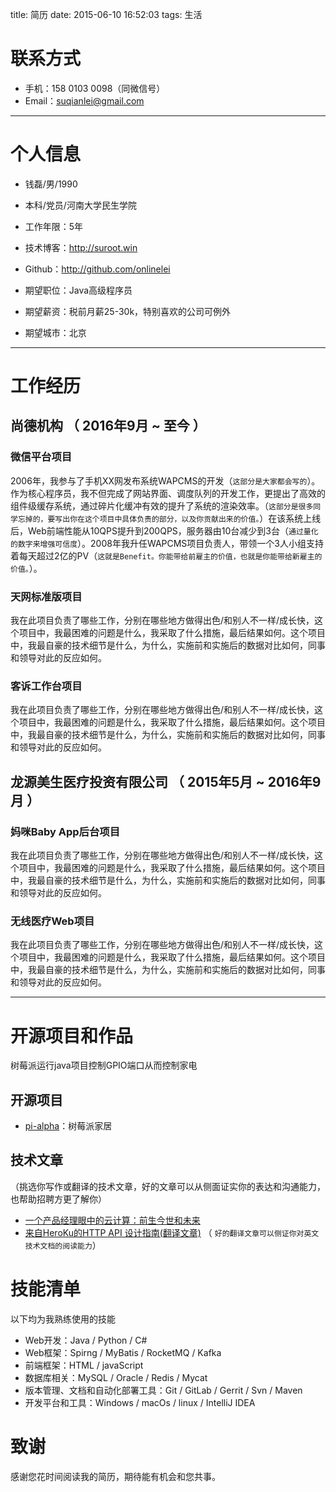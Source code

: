 title: 简历
date: 2015-06-10 16:52:03
tags: 生活

# 联系方式
- 手机：158 0103 0098（同微信号）
- Email：suqianlei@gmail.com 

---

# 个人信息

 - 钱磊/男/1990 
 - 本科/党员/河南大学民生学院
 - 工作年限：5年
 - 技术博客：http://suroot.win
 - Github：http://github.com/onlinelei 

 - 期望职位：Java高级程序员
 - 期望薪资：税前月薪25-30k，特别喜欢的公司可例外
 - 期望城市：北京

---

# 工作经历
## 尚德机构 （ 2016年9月 ~ 至今 ）

### 微信平台项目 

2006年，我参与了手机XX网发布系统WAPCMS的开发（```这部分是大家都会写的```）。作为核心程序员，我不但完成了网站界面、调度队列的开发工作，更提出了高效的组件级缓存系统，通过碎片化缓冲有效的提升了系统的渲染效率。（```这部分是很多同学忘掉的，要写出你在这个项目中具体负责的部分，以及你贡献出来的价值。```）在该系统上线后，Web前端性能从10QPS提升到200QPS，服务器由10台减少到3台（``` 通过量化的数字来增强可信度 ```）。2008年我升任WAPCMS项目负责人，带领一个3人小组支持着每天超过2亿的PV（``` 这就是Benefit。你能带给前雇主的价值，也就是你能带给新雇主的价值。 ```）。


### 天网标准版项目 
我在此项目负责了哪些工作，分别在哪些地方做得出色/和别人不一样/成长快，这个项目中，我最困难的问题是什么，我采取了什么措施，最后结果如何。这个项目中，我最自豪的技术细节是什么，为什么，实施前和实施后的数据对比如何，同事和领导对此的反应如何。


### 客诉工作台项目

我在此项目负责了哪些工作，分别在哪些地方做得出色/和别人不一样/成长快，这个项目中，我最困难的问题是什么，我采取了什么措施，最后结果如何。这个项目中，我最自豪的技术细节是什么，为什么，实施前和实施后的数据对比如何，同事和领导对此的反应如何。


## 龙源美生医疗投资有限公司 （ 2015年5月 ~ 2016年9月 ）

### 妈咪Baby App后台项目
我在此项目负责了哪些工作，分别在哪些地方做得出色/和别人不一样/成长快，这个项目中，我最困难的问题是什么，我采取了什么措施，最后结果如何。这个项目中，我最自豪的技术细节是什么，为什么，实施前和实施后的数据对比如何，同事和领导对此的反应如何。


### 无线医疗Web项目
我在此项目负责了哪些工作，分别在哪些地方做得出色/和别人不一样/成长快，这个项目中，我最困难的问题是什么，我采取了什么措施，最后结果如何。这个项目中，我最自豪的技术细节是什么，为什么，实施前和实施后的数据对比如何，同事和领导对此的反应如何。

---

# 开源项目和作品
树莓派运行java项目控制GPIO端口从而控制家电

## 开源项目

 - [pi-alpha](http://github.com/yourname/projectname)：树莓派家居


## 技术文章
（挑选你写作或翻译的技术文章，好的文章可以从侧面证实你的表达和沟通能力，也帮助招聘方更了解你）

- [一个产品经理眼中的云计算：前生今世和未来](http://get.jobdeer.com/706.get)
- [来自HeroKu的HTTP API 设计指南(翻译文章)](http://get.jobdeer.com/343.get) （ ```好的翻译文章可以侧证你对英文技术文档的阅读能力```）

# 技能清单
以下均为我熟练使用的技能

- Web开发：Java / Python / C#
- Web框架：Spirng / MyBatis / RocketMQ / Kafka
- 前端框架：HTML / javaScript
- 数据库相关：MySQL / Oracle / Redis / Mycat
- 版本管理、文档和自动化部署工具：Git / GitLab / Gerrit / Svn / Maven
- 开发平台和工具：Windows / macOs / linux / IntelliJ IDEA


# 致谢
感谢您花时间阅读我的简历，期待能有机会和您共事。